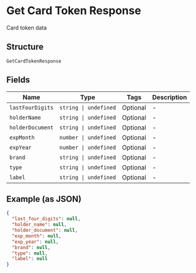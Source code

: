 
# Get Card Token Response

Card token data

## Structure

`GetCardTokenResponse`

## Fields

| Name | Type | Tags | Description |
|  --- | --- | --- | --- |
| `lastFourDigits` | `string \| undefined` | Optional | - |
| `holderName` | `string \| undefined` | Optional | - |
| `holderDocument` | `string \| undefined` | Optional | - |
| `expMonth` | `number \| undefined` | Optional | - |
| `expYear` | `number \| undefined` | Optional | - |
| `brand` | `string \| undefined` | Optional | - |
| `type` | `string \| undefined` | Optional | - |
| `label` | `string \| undefined` | Optional | - |

## Example (as JSON)

```json
{
  "last_four_digits": null,
  "holder_name": null,
  "holder_document": null,
  "exp_month": null,
  "exp_year": null,
  "brand": null,
  "type": null,
  "label": null
}
```

